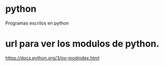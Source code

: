 # python
Programas escritos en python

# url para ver los modulos de python.
https://docs.python.org/3/py-modindex.html
